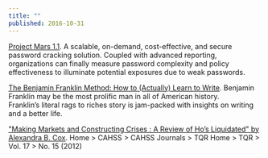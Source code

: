 ```yaml
---
title: ""
published: 2016-10-31
---
```




<a href="https://mars.praetorian.com/" target="_blank">Project Mars 1.1</a>. A scalable, on-demand, cost-effective, and secure password cracking solution. Coupled with advanced reporting, organizations can finally measure password complexity and policy effectiveness to illuminate potential exposures due to weak passwords.




<a href="http://marketmeditations.com/benjamin-franklin-learn-to-write/" target="_blank">The Benjamin Franklin Method: How to (Actually) Learn to Write</a>. Benjamin Franklin may be the most prolific man in all of American history.  Franklin’s literal rags to riches story is jam-packed with insights on writing and a better life.




<a href="http://nsuworks.nova.edu/tqr/vol17/iss15/3/" target="_blank">"Making Markets and Constructing Crises : A Review of Ho’s Liquidated" by Alexandra B. Cox</a>. Home > CAHSS > CAHSS Journals > TQR Home > TQR > Vol. 17 > No. 15 (2012)

